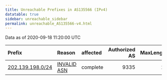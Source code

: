 ```yaml
---
title: Unreachable Prefixes in AS135566 (IPv4)
datatable: true
sidebar: unreachable_sidebar
permalink: unreachable_AS135566-v4.html
---
```


Data as of 2020-09-18 11:20:00 UTC


<div class="datatable-begin"></div>

| Prefix                                                     | Reason                                                                                                   | affected   |   Authorized AS |   MaxLength | Anchor                                       |   unreachable /24s |
|:-----------------------------------------------------------|:---------------------------------------------------------------------------------------------------------|:-----------|----------------:|------------:|:---------------------------------------------|-------------------:|
| [202.139.198.0/24](https://stat.ripe.net/202.139.198.0/24) | [INVALID ASN](https://rpki-validator.ripe.net/announcement-preview?asn=AS135566&prefix=202.139.198.0/24) | complete   |            9335 |          24 | [APNIC](unreachable_APNIC_RPKI_Root-v4.html) |                  1 |

<div class="datatable-end"></div>